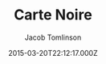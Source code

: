 ---
title: Carte Noire
github: 'https://github.com/jacobtomlinson/carte-noire'
demo: 'http://carte-noire.jacobtomlinson.co.uk/'
author: Jacob Tomlinson
ssg:
  - Jekyll
cms:
  - No Cms
date: 2015-03-20T22:12:17.000Z
github_branch: gh-pages
description: A simple jekyll theme for blogging
stale: true
---